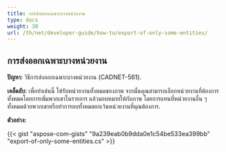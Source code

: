 ```yaml
---
title: การส่งออกเฉพาะบางหน่วยงาน
type: docs
weight: 30
url: /th/net/developer-guide/how-to/export-of-only-some-entities/
---
```


## **การส่งออกเฉพาะบางหน่วยงาน**

**ปัญหา:** วิธีการส่งออกเฉพาะบางหน่วยงาน (CADNET-561).

**เคล็ดลับ:** เพื่อทำเช่นนี้ ให้รับหน่วยงานทั้งหมดของภาพ จากนั้นคุณสามารถเลือกหน่วยงานที่ต้องการทั้งหมดโดยการเพิ่มพวกเขาในรายการ แล้วมอบหมายให้กับภาพ โดยการแทนที่หน่วยงานอื่น ๆ ทั้งหมดด้วยพวกเขาหรือทำการลบทั้งหมดยกเว้นหน่วยงานที่คุณต้องการ.

**ตัวอย่าง:**

{{< gist "aspose-com-gists" "9a239eab0b9dda0e1c54be533ea399bb" "export-of-only-some-entities.cs" >}}
